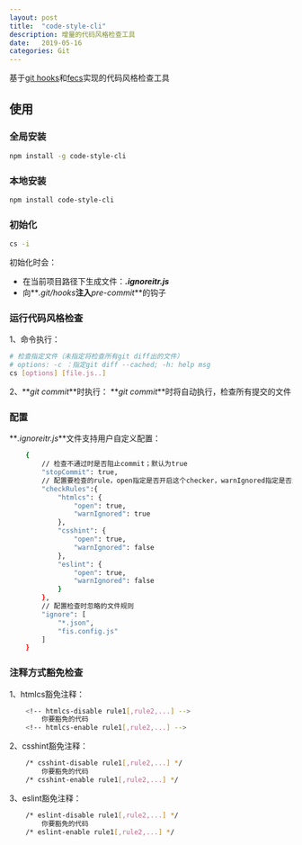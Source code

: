 ```yaml
---
layout: post
title:  "code-style-cli"
description: 增量的代码风格检查工具 
date:   2019-05-16
categories: Git
---
```


基于[git hooks](lilini.github.io/posts/git-hooks/)和[fecs](https://github.com/ecomfe/fecs)实现的代码风格检查工具

## 使用

### 全局安装

```sh
npm install -g code-style-cli
```

### 本地安装

```sh
npm install code-style-cli
```

### 初始化

```sh
cs -i
```

初始化时会：

- 在当前项目路径下生成文件：**_.ignoreitr.js_**
- 向**_.git/hooks_**注入**_pre-commit_**的钩子


### 运行代码风格检查
1、命令执行：
```sh
# 检查指定文件（未指定将检查所有git diff出的文件）
# options: -c ：指定git diff --cached; -h: help msg
cs [options] [file.js..]  
```

2、**_git commit_**时执行：
**_git commit_**时将自动执行，检查所有提交的文件

### 配置
**_.ignoreitr.js_**文件支持用户自定义配置：

```sh
    {
        // 检查不通过时是否阻止commit；默认为true
        "stopCommit": true,
        // 配置要检查的rule，open指定是否开启这个checker，warnIgnored指定是否忽略当前checker的warn提示，默认htmlcs的warn提示是忽略的
        "checkRules":{
            "htmlcs": {
                "open": true,
                "warnIgnored": true
            },
            "csshint": {
                "open": true,
                "warnIgnored": false
            },
            "eslint": {
                "open": true,
                "warnIgnored": false
            }
        },
        // 配置检查时忽略的文件规则
        "ignore": [
            "*.json",
            "fis.config.js"
        ]
    }
```

### 注释方式豁免检查
1、htmlcs豁免注释：

```sh
    <!-- htmlcs-disable rule1[,rule2,...] -->
        你要豁免的代码
    <!-- htmlcs-enable rule1[,rule2,...] -->
```

2、csshint豁免注释：

```sh
    /* csshint-disable rule1[,rule2,...] */
        你要豁免的代码
    /* csshint-enable rule1[,rule2,...] */
```

3、eslint豁免注释：

```sh
    /* eslint-disable rule1[,rule2,...] */
        你要豁免的代码
    /* eslint-enable rule1[,rule2,...] */
```

